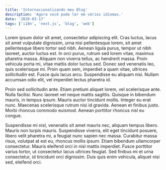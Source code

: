 ```yaml
---
title: 'Internacionalizando meu Blog'
description: 'Agora você pode ler em vários idiomas.'
date: '2020-03-17'
tags: ['i18n', 'next.js', 'blog', 'web']
---
```


Lorem ipsum dolor sit amet, consectetur adipiscing elit. Cras luctus, lacus sit amet vulputate dignissim, urna nisi pellentesque lorem, sit amet pellentesque libero tortor sed nibh. Aenean ligula purus, tempor ut nibh laoreet, auctor luctus est. In orci purus, rutrum sed lorem vitae, maximus pharetra massa. Aliquam non viverra tellus, ac hendrerit massa. Proin vehicula porta mi, vitae mattis dolor luctus sed. Donec sed venenatis leo, quis scelerisque mi. Proin quam sem, imperdiet a quam vitae, ultrices sollicitudin est. Fusce quis lacus arcu. Suspendisse eu aliquam nisi. Nullam accumsan odio elit, vel imperdiet lectus pharetra id.

Proin sed sollicitudin ante. Etiam pretium aliquet lorem, vel scelerisque ante. Nulla facilisi. Nunc laoreet vel neque mattis sagittis. Quisque in bibendum mauris, in tempus ipsum. Mauris auctor tincidunt mollis. Integer eu erat nunc. Maecenas scelerisque rutrum nisi id gravida. Aenean et finibus justo. Morbi rhoncus commodo euismod. Aenean porttitor rhoncus nisl eu congue.

Suspendisse mi nisl, venenatis sit amet mauris nec, aliquam tempus libero. Mauris non turpis mauris. Suspendisse viverra, elit eget tincidunt posuere, libero velit pharetra mi, a feugiat nunc sapien nec massa. Curabitur massa risus, volutpat at est eu, rhoncus mollis ipsum. Etiam bibendum ullamcorper consectetur. Mauris eleifend orci in nisl mattis imperdiet. Fusce porttitor varius tortor, ut consectetur lacus ultrices feugiat. Sed finibus mi et urna consectetur, id tincidunt orci dignissim. Duis quis enim vehicula, aliquet nisi sed, eleifend orci.
